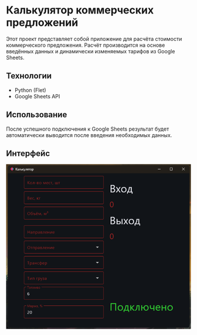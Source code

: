 # Калькулятор коммерческих предложений

Этот проект представляет собой приложение для расчёта стоимости коммерческого предложения. Расчёт производится на основе введённых данных и динамически изменяемых тарифов из Google Sheets.

## Технологии
- Python (Flet)
- Google Sheets API

## Использование
После успешного подключения к Google Sheets результат будет автоматически выводится после введения необходимых данных.

## Интерфейс
![img.png](img/img.png)